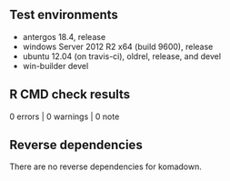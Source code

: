 ## Test environments
* antergos 18.4, release
* windows Server 2012 R2 x64 (build 9600), release
* ubuntu 12.04 (on travis-ci), oldrel, release, and devel
* win-builder devel

## R CMD check results

0 errors | 0 warnings | 0 note

## Reverse dependencies

There are no reverse dependencies for komadown.
